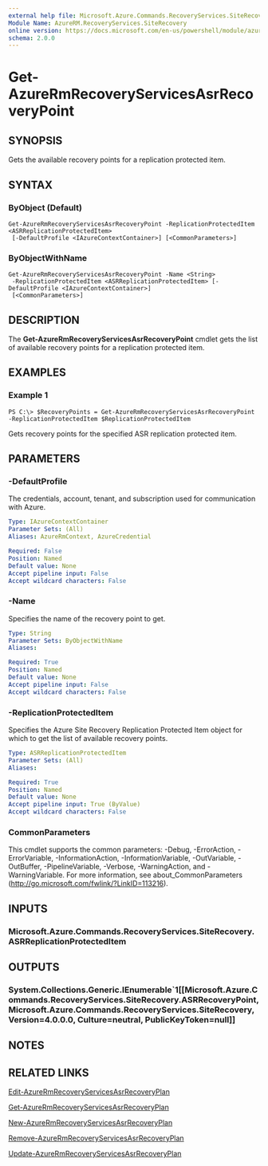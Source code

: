 ```yaml
---
external help file: Microsoft.Azure.Commands.RecoveryServices.SiteRecovery.dll-Help.xml
Module Name: AzureRM.RecoveryServices.SiteRecovery
online version: https://docs.microsoft.com/en-us/powershell/module/azurerm.recoveryservices.siterecovery/get-azurermrecoveryservicesasrrecoverypoint
schema: 2.0.0
---
```


# Get-AzureRmRecoveryServicesAsrRecoveryPoint

## SYNOPSIS
Gets the available recovery points for a replication protected item.

## SYNTAX

### ByObject (Default)
```
Get-AzureRmRecoveryServicesAsrRecoveryPoint -ReplicationProtectedItem <ASRReplicationProtectedItem>
 [-DefaultProfile <IAzureContextContainer>] [<CommonParameters>]
```

### ByObjectWithName
```
Get-AzureRmRecoveryServicesAsrRecoveryPoint -Name <String>
 -ReplicationProtectedItem <ASRReplicationProtectedItem> [-DefaultProfile <IAzureContextContainer>]
 [<CommonParameters>]
```

## DESCRIPTION
The **Get-AzureRmRecoveryServicesAsrRecoveryPoint** cmdlet gets the list of available recovery points for a replication protected item.

## EXAMPLES

### Example 1
```
PS C:\> $RecoveryPoints = Get-AzureRmRecoveryServicesAsrRecoveryPoint -ReplicationProtectedItem $ReplicationProtectedItem
```

Gets recovery points for the specified ASR replication protected item.

## PARAMETERS

### -DefaultProfile
The credentials, account, tenant, and subscription used for communication with Azure.


```yaml
Type: IAzureContextContainer
Parameter Sets: (All)
Aliases: AzureRmContext, AzureCredential

Required: False
Position: Named
Default value: None
Accept pipeline input: False
Accept wildcard characters: False
```

### -Name
Specifies the name of the recovery point to get.

```yaml
Type: String
Parameter Sets: ByObjectWithName
Aliases:

Required: True
Position: Named
Default value: None
Accept pipeline input: False
Accept wildcard characters: False
```

### -ReplicationProtectedItem
Specifies the Azure Site Recovery Replication Protected Item object for which to get the list of available recovery points.

```yaml
Type: ASRReplicationProtectedItem
Parameter Sets: (All)
Aliases:

Required: True
Position: Named
Default value: None
Accept pipeline input: True (ByValue)
Accept wildcard characters: False
```

### CommonParameters
This cmdlet supports the common parameters: -Debug, -ErrorAction, -ErrorVariable, -InformationAction, -InformationVariable, -OutVariable, -OutBuffer, -PipelineVariable, -Verbose, -WarningAction, and -WarningVariable. For more information, see about_CommonParameters (http://go.microsoft.com/fwlink/?LinkID=113216).

## INPUTS

### Microsoft.Azure.Commands.RecoveryServices.SiteRecovery.ASRReplicationProtectedItem

## OUTPUTS

### System.Collections.Generic.IEnumerable`1[[Microsoft.Azure.Commands.RecoveryServices.SiteRecovery.ASRRecoveryPoint, Microsoft.Azure.Commands.RecoveryServices.SiteRecovery, Version=4.0.0.0, Culture=neutral, PublicKeyToken=null]]

## NOTES

## RELATED LINKS

[Edit-AzureRmRecoveryServicesAsrRecoveryPlan](./Edit-AzureRmRecoveryServicesAsrRecoveryPlan.md)

[Get-AzureRmRecoveryServicesAsrRecoveryPlan](./Get-AzureRmRecoveryServicesAsrRecoveryPlan.md)

[New-AzureRmRecoveryServicesAsrRecoveryPlan](./New-AzureRmRecoveryServicesAsrRecoveryPlan.md)

[Remove-AzureRmRecoveryServicesAsrRecoveryPlan](./Remove-AzureRmRecoveryServicesAsrRecoveryPlan.md)

[Update-AzureRmRecoveryServicesAsrRecoveryPlan](./Update-AzureRmRecoveryServicesAsrRecoveryPlan.md)
